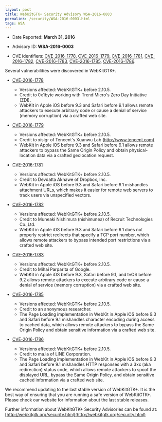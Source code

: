 ```yaml
---
layout: post
title: WebKitGTK+ Security Advisory WSA-2016-0003
permalink: /security/WSA-2016-0003.html
tags: WSA
---
```


* Date Reported: **March 31, 2016**

* Advisory ID: **WSA-2016-0003**

* CVE identifiers: [CVE-2016-1778](#CVE-2016-1778), [CVE-2016-1779](#CVE-2016-1779),
  [CVE-2016-1781](#CVE-2016-1781), [CVE-2016-1782](#CVE-2016-1782),
  [CVE-2016-1783](#CVE-2016-1783), [CVE-2016-1785](#CVE-2016-1785),
  [CVE-2016-1786](#CVE-2016-1786).


Several vulnerabilities were discovered in WebKitGTK+.

* <a name="CVE-2016-1778" href="https://cve.mitre.org/cgi-bin/cvename.cgi?name=CVE-2016-1778">CVE-2016-1778</a>
  * Versions affected: WebKitGTK+ before 2.10.5.
  * Credit to 0x1byte working with Trend Micro's Zero Day Initiative
    (ZDI).
  * WebKit in Apple iOS before 9.3 and Safari before 9.1 allows remote
    attackers to execute arbitrary code or cause a denial of service
    (memory corruption) via a crafted web site.

* <a name="CVE-2016-1779" href="https://cve.mitre.org/cgi-bin/cvename.cgi?name=CVE-2016-1779">CVE-2016-1779</a>
  * Versions affected: WebKitGTK+ before 2.10.5.
  * Credit to xisigr of Tencent's Xuanwu Lab (http://www.tencent.com).
  * WebKit in Apple iOS before 9.3 and Safari before 9.1 allows remote
    attackers to bypass the Same Origin Policy and obtain physical-
    location data via a crafted geolocation request.

* <a name="CVE-2016-1781" href="https://cve.mitre.org/cgi-bin/cvename.cgi?name=CVE-2016-1781">CVE-2016-1781</a>
  * Versions affected: WebKitGTK+ before 2.10.5.
  * Credit to Devdatta Akhawe of Dropbox, Inc.
  * WebKit in Apple iOS before 9.3 and Safari before 9.1 mishandles
    attachment URLs, which makes it easier for remote web servers to
    track users via unspecified vectors.

* <a name="CVE-2016-1782" href="https://cve.mitre.org/cgi-bin/cvename.cgi?name=CVE-2016-1782">CVE-2016-1782</a>
  * Versions affected: WebKitGTK+ before 2.10.5.
  * Credit to Muneaki Nishimura (nishimunea) of Recruit Technologies
    Co.,Ltd.
  * WebKit in Apple iOS before 9.3 and Safari before 9.1 does not
    properly restrict redirects that specify a TCP port number, which
    allows remote attackers to bypass intended port restrictions via a
    crafted web site.

* <a name="CVE-2016-1783" href="https://cve.mitre.org/cgi-bin/cvename.cgi?name=CVE-2016-1783">CVE-2016-1783</a>
  * Versions affected: WebKitGTK+ before 2.10.5.
  * Credit to Mihai Parparita of Google.
  * WebKit in Apple iOS before 9.3, Safari before 9.1, and tvOS before
    9.2 allows remote attackers to execute arbitrary code or cause a
    denial of service (memory corruption) via a crafted web site.

* <a name="CVE-2016-1785" href="https://cve.mitre.org/cgi-bin/cvename.cgi?name=CVE-2016-1785">CVE-2016-1785</a>
  * Versions affected: WebKitGTK+ before 2.10.5.
  * Credit to an anonymous researcher.
  * The Page Loading implementation in WebKit in Apple iOS before 9.3
    and Safari before 9.1 mishandles character encoding during access to
    cached data, which allows remote attackers to bypass the Same Origin
    Policy and obtain sensitive information via a crafted web site.

* <a name="CVE-2016-1786" href="https://cve.mitre.org/cgi-bin/cvename.cgi?name=CVE-2016-1786">CVE-2016-1786</a>
  * Versions affected: WebKitGTK+ before 2.10.5.
  * Credit to ma.la of LINE Corporation.
  * The Page Loading implementation in WebKit in Apple iOS before 9.3
    and Safari before 9.1 mishandles HTTP responses with a 3xx (aka
    redirection) status code, which allows remote attackers to spoof the
    displayed URL, bypass the Same Origin Policy, and obtain sensitive
    cached information via a crafted web site.


We recommend updating to the last stable version of WebKitGTK+. It is
the best way of ensuring that you are running a safe version of
WebKitGTK+. Please check our website for information about the last
stable releases.

Further information about WebKitGTK+ Security Advisories can be found at: 
[http://webkitgtk.org/security.html](http://webkitgtk.org/security.html)
